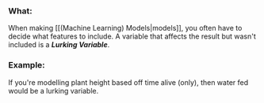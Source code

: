 ### What:
When making [[(Machine Learning) Models|models]], you often have to decide what features to include. A variable that affects the result but wasn't included is a ***Lurking Variable***.

### Example:
If you're modelling plant height based off time alive (only), then water fed would be a lurking variable.